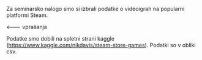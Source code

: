 Za seminarsko nalogo smo si izbrali podatke o videoigrah na popularni platformi Steam. 

<--- vprašanja

Podatke smo dobili na spletni strani kaggle (https://www.kaggle.com/nikdavis/steam-store-games). Podatki so v obliki csv.